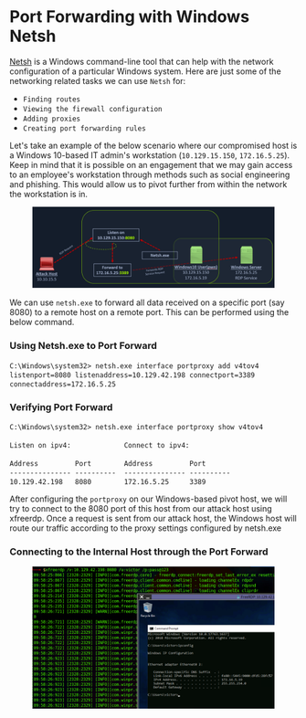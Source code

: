 # Port Forwarding with Windows Netsh

[Netsh](https://docs.microsoft.com/en-us/windows-server/networking/technologies/netsh/netsh-contexts) is a Windows command-line tool that can help with the network configuration of a particular Windows system. Here are just some of the networking related tasks we can use `Netsh` for:

* `Finding routes`
* `Viewing the firewall configuration`
* `Adding proxies`
* `Creating port forwarding rules`

Let's take an example of the below scenario where our compromised host is a Windows 10-based IT admin's workstation (`10.129.15.150`, `172.16.5.25`). Keep in mind that it is possible on an engagement that we may gain access to an employee's workstation through methods such as social engineering and phishing. This would allow us to pivot further from within the network the workstation is in.

<figure><img src="../../../../.gitbook/assets/image (1) (1) (1) (1) (1) (1) (1) (1) (1) (1) (1) (1) (1) (1) (1) (1) (1) (1) (1) (1) (1) (1) (1) (1) (1) (1) (1) (1) (1) (1) (1) (1) (1) (1) (1) (1) (1) (1) (1) (1) (1) (1) (1) (1) (1) (1) (1) (1) (1) (1) (1) (1) (1) (1) (1) (1) (1) (1).png" alt=""><figcaption></figcaption></figure>

We can use `netsh.exe` to forward all data received on a specific port (say 8080) to a remote host on a remote port. This can be performed using the below command.

### **Using Netsh.exe to Port Forward**

```cmd-session
C:\Windows\system32> netsh.exe interface portproxy add v4tov4 listenport=8080 listenaddress=10.129.42.198 connectport=3389 connectaddress=172.16.5.25
```

### **Verifying Port Forward**

```cmd-session
C:\Windows\system32> netsh.exe interface portproxy show v4tov4

Listen on ipv4:             Connect to ipv4:

Address         Port        Address         Port
--------------- ----------  --------------- ----------
10.129.42.198   8080        172.16.5.25     3389
```

After configuring the `portproxy` on our Windows-based pivot host, we will try to connect to the 8080 port of this host from our attack host using xfreerdp. Once a request is sent from our attack host, the Windows host will route our traffic according to the proxy settings configured by netsh.exe

### **Connecting to the Internal Host through the Port Forward**

<figure><img src="../../../../.gitbook/assets/image (1) (1) (1) (1) (1) (1) (1) (1) (1) (1) (1) (1) (1) (1) (1) (1) (1) (1) (1) (1) (1) (1) (1) (1) (1) (1) (1) (1) (1) (1) (1) (1) (1) (1) (1) (1) (1) (1) (1) (1) (1) (1) (1) (1) (1) (1) (1) (1) (1) (1) (1) (1) (1) (1) (1) (1) (1) (1) (1).png" alt=""><figcaption></figcaption></figure>
